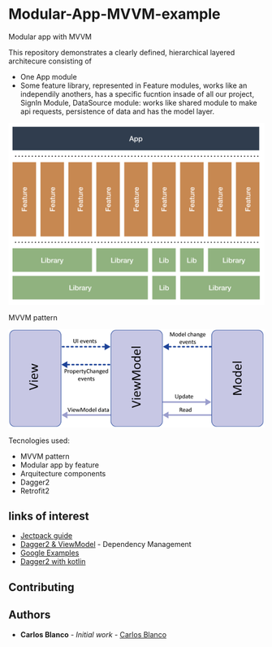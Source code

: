 
# Modular-App-MVVM-example

Modular app with MVVM 

This repository demonstrates a clearly defined, hierarchical layered architecure consisting of

- One App module
- Some feature library, represented in Feature modules, works like an independily anothers, has 
a specific fucntion insade of  all our project, SignIn Module, DataSource module: works like shared module to make api
requests, persistence of data and has the model layer.


![alt test](readmefiles/modular_apps.png)


MVVM pattern

![alt test](readmefiles/mvvm.png)


Tecnologies used:
- MVVM pattern
- Modular app by feature
- Arquitecture components
- Dagger2
- Retrofit2


## links of interest

* [Jectpack guide](https://developer.android.com/jetpack/docs/guide ) 
* [Dagger2 & ViewModel](https://android.jlelse.eu/using-dagger2-intomap-api-for-android-viewmodel-injection-cffeb8dd0cdf) - Dependency Management
* [Google Examples](https://github.com/android/architecture-components-samples/tree/88747993139224a4bb6dbe985adf652d557de621 )
* [Dagger2 with kotlin](https://antonioleiva.com/dagger-android-kotlin/) 
## Contributing

## Authors

* **Carlos Blanco** - *Initial work* - [Carlos Blanco](https://www.linkedin.com/in/carlos-blanco-936552149/)

